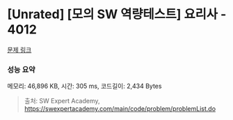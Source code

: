 # [Unrated] [모의 SW 역량테스트] 요리사 - 4012 

[문제 링크](https://swexpertacademy.com/main/code/problem/problemDetail.do?contestProbId=AWIeUtVakTMDFAVH) 

### 성능 요약

메모리: 46,896 KB, 시간: 305 ms, 코드길이: 2,434 Bytes



> 출처: SW Expert Academy, https://swexpertacademy.com/main/code/problem/problemList.do